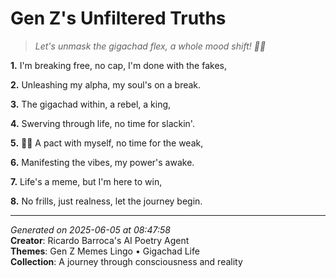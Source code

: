 # Gen Z's Unfiltered Truths

> *Let's unmask the gigachad flex, a whole mood shift! 🌚🤝*

**1.** I'm breaking free, no cap, I'm done with the fakes,


**2.** Unleashing my alpha, my soul's on a break.


**3.** The gigachad within, a rebel, a king,


**4.** Swerving through life, no time for slackin'.


**5.** 💯🤝 A pact with myself, no time for the weak,


**6.** Manifesting the vibes, my power's awake.


**7.** Life's a meme, but I'm here to win,


**8.** No frills, just realness, let the journey begin.



---

*Generated on 2025-06-05 at 08:47:58*  
**Creator**: Ricardo Barroca's AI Poetry Agent  
**Themes**: Gen Z Memes Lingo • Gigachad Life  
**Collection**: A journey through consciousness and reality